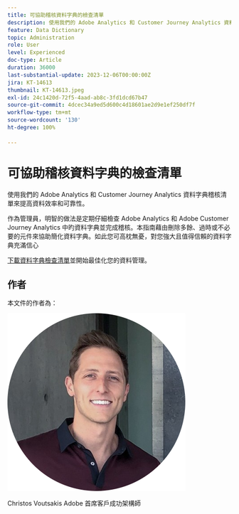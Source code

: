 ```yaml
---
title: 可協助稽核資料字典的檢查清單
description: 使用我們的 Adobe Analytics 和 Customer Journey Analytics 資料字典稽核清單來提高資料效率和可靠性。
feature: Data Dictionary
topic: Administration
role: User
level: Experienced
doc-type: Article
duration: 36000
last-substantial-update: 2023-12-06T00:00:00Z
jira: KT-14613
thumbnail: KT-14613.jpeg
exl-id: 24c1420d-72f5-4aad-ab8c-3fd1dcd67b47
source-git-commit: 4dcec34a9ed5d600c4d18601ae2d9e1ef250df7f
workflow-type: tm+mt
source-wordcount: '130'
ht-degree: 100%

---
```


# 可協助稽核資料字典的檢查清單

使用我們的 Adobe Analytics 和 Customer Journey Analytics 資料字典稽核清單來提高資料效率和可靠性。

作為管理員，明智的做法是定期仔細檢查 Adobe Analytics 和 Adobe Customer Journey Analytics 中旳資料字典並完成稽核。本指南藉由刪除多餘、過時或不必要的元件來協助簡化資料字典。如此您可高枕無憂，對您強大且值得信賴的資料字典充滿信心

[下載資料字典檢查清單](https://www.adobe.com/content/dam/www/us/en/digital-experience/in-product/images/Adobe_Analytics_Data_Dictionary_Checklist.pdf)並開始最佳化您的資料管理。

## 作者

本文件的作者為：

![Christos Voutsakis](assets/christos-headshot.png)

Christos Voutsakis
Adobe 首席客戶成功架構師
